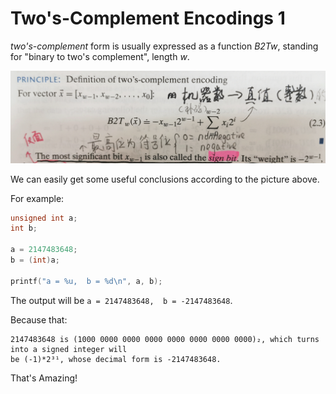 # Two's-Complement Encodings 1

*two's-complement* form is usually expressed as a function *B2Tw*, standing for 
"binary to two's complement", length *w*.

![B2Tw's principle!](image/B2Tw.jpg)

We can easily get some useful conclusions according to the picture above.

For example:
```c
unsigned int a;
int b;

a = 2147483648;
b = (int)a;

printf("a = %u,  b = %d\n", a, b);
```
The output will be `a = 2147483648,  b = -2147483648`.

Because that:
```
2147483648 is (1000 0000 0000 0000 0000 0000 0000 0000)₂, which turns into a signed integer will 
be (-1)*2³¹, whose decimal form is -2147483648.
```
That's Amazing!



